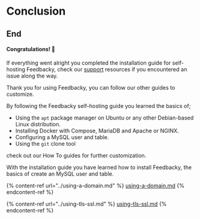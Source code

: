 # Conclusion

## End

#### Congratulations! 🎉&#x20;

If everything went alright you completed the installation guide for self-hosting Feedbacky, check our [support](../../project-overview/support.md) resources if you encountered an issue along the way.&#x20;





Thank you for using Feedbacky, you can follow our other guides to customize.

By following the Feedbacky self-hosting guide you learned the basics of;

* Using the `apt` package manager on Ubuntu or any other Debian-based Linux distribution.
* Installing Docker with Compose, MariaDB and Apache or NGINX.
* Configuring a MySQL user and table.
* Using the `git` clone tool





check out our How To guides for further customization.



With the installation guide you have learned how to install Feedbacky, the basics of create an MySQL user and table.

{% content-ref url="../using-a-domain.md" %}
[using-a-domain.md](../using-a-domain.md)
{% endcontent-ref %}

{% content-ref url="../using-tls-ssl.md" %}
[using-tls-ssl.md](../using-tls-ssl.md)
{% endcontent-ref %}
